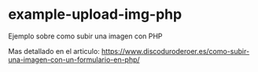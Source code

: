 # example-upload-img-php
Ejemplo sobre como subir una imagen con PHP

Mas detallado en el articulo: https://www.discoduroderoer.es/como-subir-una-imagen-con-un-formulario-en-php/
